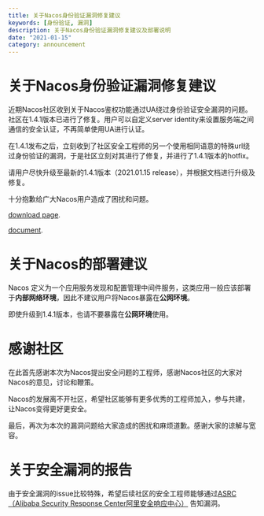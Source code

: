 ```yaml
---
title: 关于Nacos身份验证漏洞修复建议
keywords: [身份验证, 漏洞]
description: 关于Nacos身份验证漏洞修复建议及部署说明
date: "2021-01-15"
category: announcement
---
```


# 关于Nacos身份验证漏洞修复建议

近期Nacos社区收到关于Nacos鉴权功能通过UA绕过身份验证安全漏洞的问题。社区在1.4.1版本已进行了修复。用户可以自定义server 
identity来设置服务端之间通信的安全认证，不再简单使用UA进行认证。

在1.4.1发布之后，立刻收到了社区安全工程师的另一个使用相同语意的特殊url绕过身份验证的漏洞，于是社区立刻对其进行了修复，并进行了1.4.1版本的hotfix。

请用户尽快升级至最新的1.4.1版本（2021.01.15 release），并根据文档进行升级及修复。

十分抱歉给广大Nacos用户造成了困扰和问题。

[download page](https://github.com/alibaba/nacos/releases/tag/1.4.1).

[document](https://nacos.io/zh-cn/docs/auth.html).

# 关于Nacos的部署建议

Nacos 定义为一个应用服务发现和配置管理中间件服务，这类应用一般应该部署于**内部网络环境**，因此不建议用户将Nacos暴露在**公网环境**。

即使升级到1.4.1版本，也请不要暴露在**公网环境**使用。

# 感谢社区

在此首先感谢本次为Nacos提出安全问题的工程师，感谢Nacos社区的大家对Nacos的意见，讨论和鞭策。

Nacos的发展离不开社区，希望社区能够有更多优秀的工程师加入，参与共建，让Nacos变得更好更安全。

最后，再次为本次的漏洞问题给大家造成的困扰和麻烦道歉。感谢大家的谅解与宽容。

# 关于安全漏洞的报告

由于安全漏洞的issue比较特殊，希望后续社区的安全工程师能够通过[ASRC（Alibaba Security Response Center阿里安全响应中心）]( https://security.alibaba.com) 告知漏洞。


